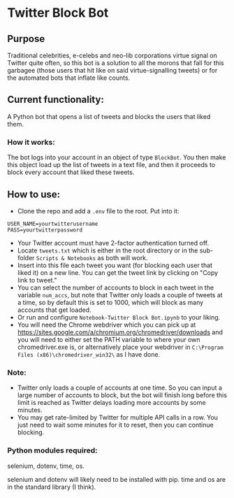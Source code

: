 # Twitter Block Bot
## Purpose
Traditional celebrities, e-celebs and neo-lib corporations virtue signal on Twitter quite often, so this bot is a solution to all the morons that fall for this garbagee (those users that hit like on said virtue-signalling tweets) or for the automated bots that inflate like counts.
## Current functionality:
A Python bot that opens a list of tweets and blocks the users that liked them.
### How it works:
The bot logs into your account in an object of type `BlockBot`. You then make this object load up the list of tweets in a text file, and then it proceeds to block every account that liked these tweets.
## How to use:
- Clone the repo and add a `.env` file to the root. Put into it:
```
USER_NAME=yourtwitterusername
PASS=yourtwitterpassword
```
- Your Twitter account must have 2-factor authentication turned off.
- Locate `tweets.txt` which is either in the root directory or in the sub-folder `Scripts & Notebooks` as both will work.
- Insert into this file each tweet you want (for blocking each user that liked it) on a new line. You can get the tweet link by clicking on "Copy link to tweet."
- You can select the number of accounts to block in each tweet in the variable `num_accs`, but note that Twitter only loads a couple of tweets at a time, so by default this is set to 1000, which will block as many accounts that get loaded.
- Or run and configure `Notebook-Twitter Block Bot.ipynb` to your liking.
- You will need the Chrome webdriver which you can pick up at https://sites.google.com/a/chromium.org/chromedriver/downloads and you will need to either set the PATH variable to where your own chromedriver.exe is, or alternatively place your webdriver in `C:\Program Files (x86)\chromedriver_win32\` as I have done.
### Note:
- Twitter only loads a couple of accounts at one time. So you can input a large number of accounts to block, but the bot will finish long before this limit is reached as Twitter delays loading more accounts by some minutes.
- You may get rate-limited by Twitter for multiple API calls in a row. You just need to wait some minutes for it to reset, then you can continue blocking.
### Python modules required:
selenium, dotenv, time, os.

selenium and dotenv will likely need to be installed with pip. time and os are in the standard library (I think).

